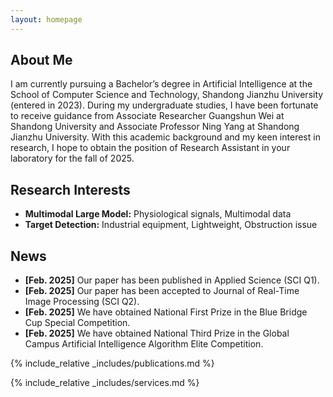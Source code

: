 ```yaml
---
layout: homepage
---
```


## About Me

I am currently pursuing a Bachelor’s degree in Artificial Intelligence at the School of Computer Science and Technology, Shandong Jianzhu University (entered in 2023). During my undergraduate studies, I have been fortunate to receive guidance from Associate Researcher Guangshun Wei at Shandong University and Associate Professor Ning Yang at Shandong Jianzhu University. With this academic background and my keen interest in research, I hope to obtain the position of Research Assistant in your laboratory for the fall of 2025.

## Research Interests

- **Multimodal Large Model:** Physiological signals, Multimodal data
- **Target Detection:** Industrial equipment, Lightweight, Obstruction issue

## News

- **[Feb. 2025]** Our paper has been published in Applied Science (SCI Q1).
- **[Feb. 2025]** Our paper has been accepted to Journal of Real-Time Image Processing (SCI Q2).
- **[Feb. 2025]** We have obtained National First Prize in the Blue Bridge Cup Special Competition.
- **[Feb. 2025]** We have obtained National Third Prize in the Global Campus Artificial Intelligence Algorithm Elite Competition.

{% include_relative _includes/publications.md %}

{% include_relative _includes/services.md %}
